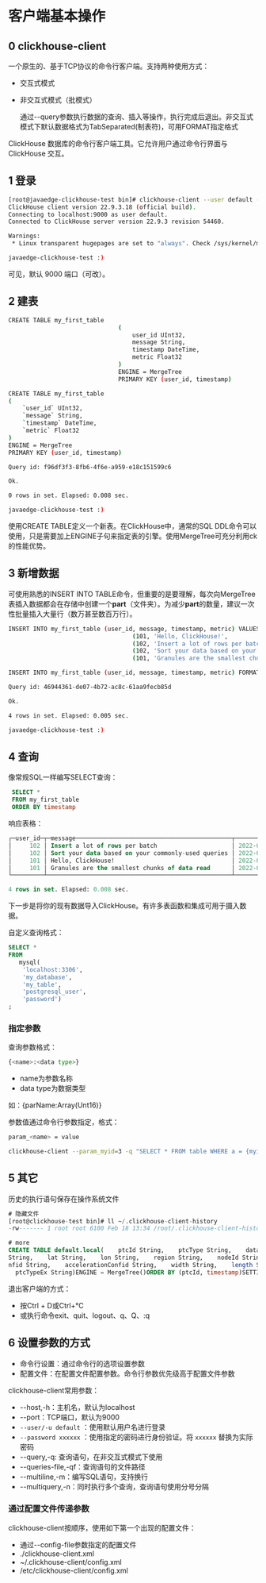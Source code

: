 # 客户端基本操作

## 0 clickhouse-client

一个原生的、基于TCP协议的命令行客户端。支持两种使用方式：

- 交互式模式

- 非交互式模式（批模式）

  通过--query参数执行数据的查询、插入等操作，执行完成后退出。非交互式模式下默认数据格式为TabSeparated(制表符)，可用FORMAT指定格式

ClickHouse 数据库的命令行客户端工具。它允许用户通过命令行界面与 ClickHouse 交互。

## 1 登录

```bash
[root@javaedge-clickhouse-test bin]# clickhouse-client --user default --password xxxxxx
ClickHouse client version 22.9.3.18 (official build).
Connecting to localhost:9000 as user default.
Connected to ClickHouse server version 22.9.3 revision 54460.

Warnings:
 * Linux transparent hugepages are set to "always". Check /sys/kernel/mm/transparent_hugepage/enabled

javaedge-clickhouse-test :) 
```

可见，默认 9000 端口（可改）。

## 2 建表

```bash
CREATE TABLE my_first_table
                               (
                                   user_id UInt32,
                                   message String,
                                   timestamp DateTime,
                                   metric Float32
                               )
                               ENGINE = MergeTree
                               PRIMARY KEY (user_id, timestamp)

CREATE TABLE my_first_table
(
    `user_id` UInt32,
    `message` String,
    `timestamp` DateTime,
    `metric` Float32
)
ENGINE = MergeTree
PRIMARY KEY (user_id, timestamp)

Query id: f96df3f3-8fb6-4f6e-a959-e18c151599c6

Ok.

0 rows in set. Elapsed: 0.008 sec. 

javaedge-clickhouse-test :) 
```

使用CREATE TABLE定义一个新表。在ClickHouse中，通常的SQL DDL命令可以使用，只是需要加上ENGINE子句来指定表的引擎。使用MergeTree可充分利用ck的性能优势。

## 3 新增数据

可使用熟悉的INSERT INTO TABLE命令，但重要的是要理解，每次向MergeTree表插入数据都会在存储中创建一个**part**（文件夹）。为减少**part**的数量，建议一次性批量插入大量行（数万甚至数百万行）。

```bash
INSERT INTO my_first_table (user_id, message, timestamp, metric) VALUES
                                   (101, 'Hello, ClickHouse!',                                 now(),       -1.0    ),
                                   (102, 'Insert a lot of rows per batch',                     yesterday(), 1.41421 ),
                                   (102, 'Sort your data based on your commonly-used queries', today(),     2.718   ),
                                   (101, 'Granules are the smallest chunks of data read',      now() + 5,   3.14159 )

INSERT INTO my_first_table (user_id, message, timestamp, metric) FORMAT Values

Query id: 46944361-de07-4b72-ac8c-61aa9fecb85d

Ok.

4 rows in set. Elapsed: 0.005 sec. 

javaedge-clickhouse-test :) 
```

## 4 查询

像常规SQL一样编写SELECT查询：

```sql
 SELECT *
 FROM my_first_table
 ORDER BY timestamp
```

响应表格：

```sql
┌─user_id─┬─message────────────────────────────────────────────┬───────────timestamp─┬──metric─┐
│     102 │ Insert a lot of rows per batch                     │ 2022-03-21 00:00:00 │ 1.41421 │
│     102 │ Sort your data based on your commonly-used queries │ 2022-03-22 00:00:00 │   2.718 │
│     101 │ Hello, ClickHouse!                                 │ 2022-03-22 14:04:09 │      -1 │
│     101 │ Granules are the smallest chunks of data read      │ 2022-03-22 14:04:14 │ 3.14159 │
└─────────┴────────────────────────────────────────────────────┴─────────────────────┴─────────┘

4 rows in set. Elapsed: 0.008 sec.
```

下一步是将你的现有数据导入ClickHouse。有许多表函数和集成可用于摄入数据。

自定义查询格式：

```sql
SELECT *
FROM
   mysql(
    'localhost:3306',
    'my_database',
    'my_table',
    'postgresql_user',
    'password')
;
```

### 指定参数

查询参数格式：

```bash
{<name>:<data type>}
```

- name为参数名称
- data type为数据类型

如：{parName:Array(Unt16)}

参数值通过命令行参数指定，格式：

```bash
param_<name> = value
```



```bash
clickhouse-client --param_myid=3 -q "SELECT * FROM table WHERE a = {myid:Ulnt8}"
```

## 5 其它

历史的执行语句保存在操作系统文件

```sql
# 隐藏文件 
[root@clickhouse-test bin]# ll ~/.clickhouse-client-history
-rw------- 1 root root 6100 Feb 18 13:34 /root/.clickhouse-client-history

# more 
CREATE TABLE default.local(    ptcId String,    ptcType String,    dataSource String,    deviceIdList String,    timestamp 
String,    lat String,    lon String,    region String,    nodeId String,    linkName String,    posConfid String,    heading String,    motionCo
nfid String,    accelerationConfid String,    width String,    length String,    height String,    vehicleType String,    ptcSizeConfid String,  
  ptcTypeEx String)ENGINE = MergeTree()ORDER BY (ptcId, timestamp)SETTINGS index_granularity = 8192;
```

退出客户端的方式：

- 按Ctrl + D或Ctrl+℃
- 或执行命令exit、quit、logout、q、Q、:q

## 6 设置参数的方式

- 命令行设置：通过命令行的选项设置参数
- 配置文件：在配置文件配置参数。命令行参数优先级高于配置文件参数

clickhouse-client常用参数：

- --host,-h：主机名，默认为localhost
- --port：TCP端口，默认为9000
- `--user/-u default` ：使用默认用户名进行登录
- `--password xxxxxx` ：使用指定的密码进行身份验证。将  `xxxxxx`  替换为实际密码
- --query,-q: 查询语句，在非交互式模式下使用
- --queries-file,-qf：查询语句的文件路径
- --multiline,-m：编写SQL语句，支持换行
- --multiquery,-n：同时执行多个查询，查询语句使用分号分隔

### 通过配置文件传递参数

clickhouse-client按顺序，使用如下第一个出现的配置文件：

- 通过--config-file参数指定的配置文件
- ./clickhouse-client.xml
- ~/.clickhouse-client/config.xml
- /etc/clickhouse-client/config.xml